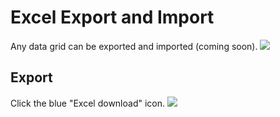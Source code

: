 # Excel Export and Import
Any data grid can be exported and imported (coming soon).
![](/assets/excel-export.png)
## Export
Click the blue "Excel download" icon.
![](/assets/data-grid.png)

